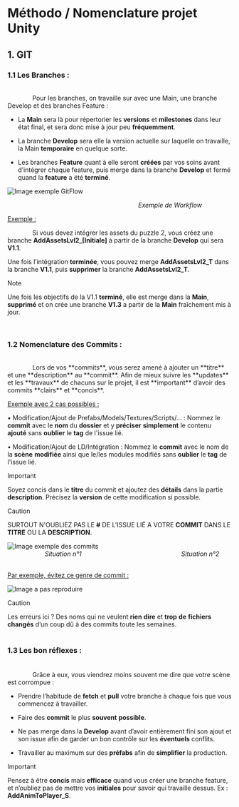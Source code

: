 # Méthodo / Nomenclature projet Unity


## 1. GIT  

### 1.1 Les Branches : 

<br />
&emsp;&emsp;&emsp;&emsp;Pour les branches, on travaille sur avec une Main, une branche Develop et des branches Feature : 

- La **Main** sera là pour répertorier les **versions** et **milestones** dans leur état final, et sera donc mise à jour peu **fréquemment**. 

- La branche **Develop** sera elle la version actuelle sur laquelle on travaille, la Main **temporaire** en quelque sorte. 

- Les branches **Feature** quant à elle seront **créées** par vos soins avant d’intégrer chaque feature, puis merge dans la branche **Develop** et fermé quand la **feature** a été **terminé**. 

![Image exemple GitFlow](https://cdn.discordapp.com/attachments/747378568572567562/1219671476496633969/Gitflow.png?ex=660c2694&is=65f9b194&hm=71341c2bfb81db36941eac2af060da8d84a38c5e2383d6ffae0b77079f9b1f4b&)


&emsp;&emsp;&emsp;&emsp;&emsp;&emsp;&emsp;&emsp;&emsp;&emsp;&emsp;&emsp;&emsp;&emsp;&emsp;&emsp;&emsp;&emsp;&emsp;&emsp;&emsp;_Exemple de Workflow_

<ins>Exemple :</ins>                                      	

&emsp;&emsp;&emsp;&emsp;Si vous devez intégrer les assets du puzzle 2, vous créez une branche **AddAssetsLvl2_[Initiale]** à partir de la branche **Develop** qui sera **V1.1**. 

Une fois l’intégration **terminée**, vous pouvez merge **AddAssetsLvl2_T** dans la branche **V1.1**, puis **supprimer** la branche **AddAssetsLvl2_T**.

>[!NOTE]
>Une fois les objectifs de la V1.1 **terminé**, elle est merge dans la **Main**, **supprimé** et on crée une branche **V1.3** a partir de la **Main** fraîchement mis à jour.
    
  <br />

### 1.2 Nomenclature des Commits : 
<br />
&emsp;&emsp;&emsp;&emsp;Lors de vos **commits**, vous serez amené à ajouter un **titre** et une **description** au **commit**. Afin de mieux suivre les **updates** et les **travaux** de chacuns sur le projet, il est **important** d’avoir des commits **clairs** et **concis**. <br />


<ins>Exemple avec 2 cas possibles :</ins>

• Modification/Ajout de Prefabs/Models/Textures/Scripts/… : 
Nommez le **commit** avec le **nom** du **dossier** et y **préciser** **simplement** le contenu **ajouté** sans **oublier** le **tag** de l'issue lié.

• Modification/Ajout de LD/Intégration : 
Nommez le **commit** avec le nom de la **scène** **modifiée** ainsi que le/les modules modifiés sans **oublier** le **tag** de l'issue lié.

>[!IMPORTANT]
> Soyez concis dans le **titre** du commit et ajoutez des **détails** dans la partie **description**. Précisez la **version** de cette modification si possible.

>[!CAUTION]
> SURTOUT N'OUBLIEZ PAS LE **#** DE L'ISSUE LIÉ A VOTRE **COMMIT** DANS LE **TITRE** OU LA **DESCRIPTION**.






![Image exemple des commits](https://media.discordapp.net/attachments/747378568572567562/1219682856771649668/ex-removebg-preview.png?ex=660c312d&is=65f9bc2d&hm=d621a8a07fbf9aef2c9b8814562e9b5db329043ed783655a899b81ce6da924cd&=&format=webp&quality=lossless)  
&emsp;&emsp;&emsp;&emsp;&emsp;&emsp;_Situation n°1_&emsp;&emsp;&emsp;&emsp;&emsp;&emsp;&emsp;&emsp;&emsp;&emsp;&emsp;&emsp;&emsp;&emsp;&emsp;&emsp;_Situation n°2_ <br /> <br /> 

  
<ins>Par exemple, évitez ce genre de commit :</ins>   

![Image a pas reproduire](https://media.discordapp.net/attachments/747378568572567562/1219683844916248697/image4.png?ex=660c3219&is=65f9bd19&hm=04f643013f8142aa902ee03b643b54dad5c590b77dfc775cebdafcef3913459e&=&format=webp&quality=lossless)  

>[!CAUTION]
> Les erreurs ici ? Des noms qui ne veulent **rien** **dire** et **trop** **de** **fichiers** **changés** d’un coup dû à des commits toute les semaines. <br /> <br /> 






### 1.3 Les bon réflexes : <br /> <br /> 

	
&emsp;&emsp;&emsp;&emsp;Grâce à eux, vous viendrez moins souvent me dire que votre scène est corrompue  : 

- Prendre l’habitude de **fetch** et **pull** votre branche à chaque fois que vous commencez à travailler.

- Faire des **commit** le plus **souvent** **possible**.

- Ne pas merge dans la **Develop** avant d’avoir entièrement fini son ajout et son issue afin de garder un bon contrôle sur les **éventuels** conflits.

- Travailler au maximum sur des **préfabs** afin de **simplifier** la production.

>[!IMPORTANT]
>Pensez à être **concis** mais **efficace** quand vous créer une branche feature, et n’oubliez pas de mettre vos **initiales** pour savoir qui travaille dessus. Ex : **AddAnimToPlayer_S**.
